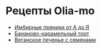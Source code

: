 # Рецепты Olia-mo

 * [Имбирные пряники от А до Я](https://github.com/gorodock/olia-mo-recipes/blob/master/Lesson_2.pdf)
 * [Бананово-карамельный торт](https://github.com/gorodock/olia-mo-recipes/blob/master/banana-caramel-cake.md)
 * [Веганское печенье с семенами](https://github.com/gorodock/olia-mo-recipes/blob/master/vegan-cookies.md)
